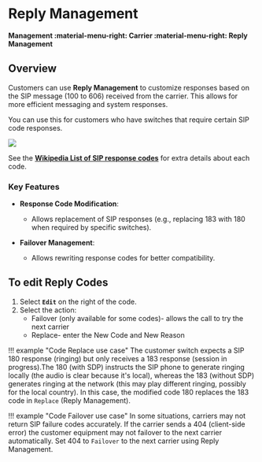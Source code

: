 # Reply Management

**Management :material-menu-right: Carrier :material-menu-right: Reply Management**

## Overview

Customers can use **Reply Management** to customize responses based on the SIP message (100 to 606) received from the carrier. This allows for more efficient messaging and system responses.

You can use this for customers who have switches that require certain SIP code responses.

<img src= "/carrier/img/carrierreply.png">

See the [**Wikipedia List of SIP response codes**](https://en.wikipedia.org/wiki/List_of_SIP_response_codes) for extra details about each code.

### Key Features

+ **Response Code Modification**:
    + Allows replacement of SIP responses (e.g., replacing 183 with 180 when required by specific switches).

+ **Failover Management**:
    + Allows rewriting response codes for better compatibility.

## To edit Reply Codes

1. Select **`Edit`** on the right of the code.
2. Select the action:
    + Failover (only available for some codes)- allows the call to try the next carrier
    + Replace- enter the New Code and New Reason

!!! example "Code Replace use case"
    The customer switch expects a SIP 180 response (ringing) but only receives a 183 response (session in progress).The 180 (with SDP) instructs the SIP phone to generate ringing locally (the audio is clear because it's local), whereas the 183 (without SDP) generates ringing at the network (this may play different ringing, possibly for the local country). In this case, the modified code 180 replaces the 183 code in `Replace` (Reply Management).

!!! example "Code Failover use case"
    In some situations, carriers may not return SIP failure codes accurately. If the carrier sends a 404 (client-side error) the customer equipment may not failover to the next carrier automatically. Set 404 to `Failover` to the next carrier using Reply Management.